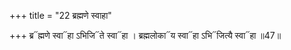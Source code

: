 +++
title = "22 ब्रह्मणे स्वाहा"

+++
ब्र᳓ह्मणे स्वा᳓हा ऽभिजि᳓ते स्वा᳓हा । ब्रह्मलोका᳓य स्वा᳓हा ऽभि᳓जित्यै स्वा᳓हा ॥47॥